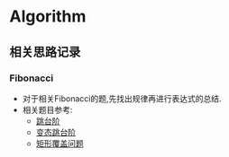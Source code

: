 # Algorithm
## 相关思路记录
### Fibonacci
* 对于相关Fibonacci的题,先找出规律再进行表达式的总结.
* 相关题目参考:
    * [跳台阶]()
    * [变态跳台阶]()
    * [矩形覆盖问题]()